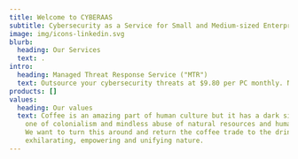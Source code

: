 ```yaml
---
title: Welcome to CYBERAAS
subtitle: Cybersecurity as a Service for Small and Medium-sized Enterprises
image: img/icons-linkedin.svg
blurb:
  heading: Our Services
  text: .
intro:
  heading: Managed Threat Response Service ("MTR")
  text: Outsource your cybersecurity threats at $9.80 per PC monthly. No contract.
products: []
values:
  heading: Our values
  text: Coffee is an amazing part of human culture but it has a dark side too –
    one of colonialism and mindless abuse of natural resources and human lives.
    We want to turn this around and return the coffee trade to the drink’s
    exhilarating, empowering and unifying nature.
---
```

